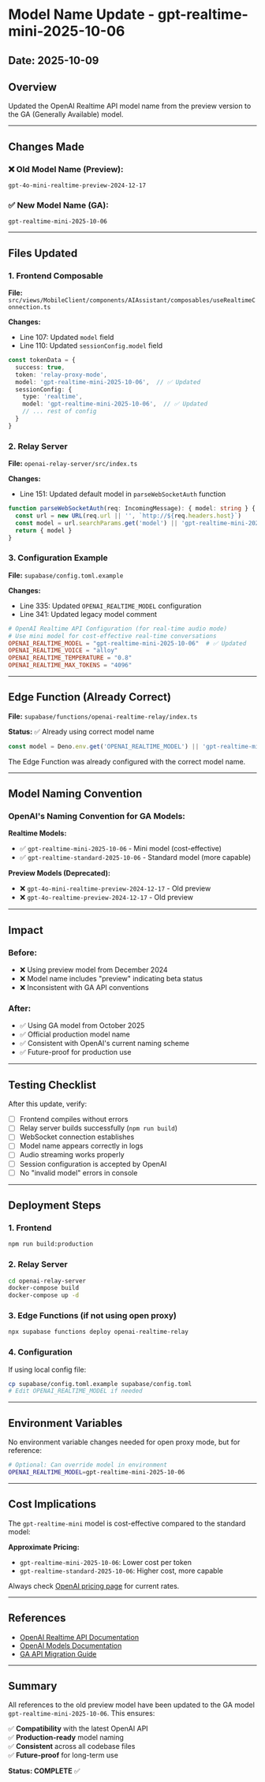 # Model Name Update - gpt-realtime-mini-2025-10-06

## Date: 2025-10-09

## Overview

Updated the OpenAI Realtime API model name from the preview version to the GA (Generally Available) model.

---

## Changes Made

### ❌ Old Model Name (Preview):
```
gpt-4o-mini-realtime-preview-2024-12-17
```

### ✅ New Model Name (GA):
```
gpt-realtime-mini-2025-10-06
```

---

## Files Updated

### 1. Frontend Composable
**File:** `src/views/MobileClient/components/AIAssistant/composables/useRealtimeConnection.ts`

**Changes:**
- Line 107: Updated `model` field
- Line 110: Updated `sessionConfig.model` field

```typescript
const tokenData = {
  success: true,
  token: 'relay-proxy-mode',
  model: 'gpt-realtime-mini-2025-10-06',  // ✅ Updated
  sessionConfig: {
    type: 'realtime',
    model: 'gpt-realtime-mini-2025-10-06',  // ✅ Updated
    // ... rest of config
  }
}
```

### 2. Relay Server
**File:** `openai-relay-server/src/index.ts`

**Changes:**
- Line 151: Updated default model in `parseWebSocketAuth` function

```typescript
function parseWebSocketAuth(req: IncomingMessage): { model: string } {
  const url = new URL(req.url || '', `http://${req.headers.host}`)
  const model = url.searchParams.get('model') || 'gpt-realtime-mini-2025-10-06'  // ✅ Updated
  return { model }
}
```

### 3. Configuration Example
**File:** `supabase/config.toml.example`

**Changes:**
- Line 335: Updated `OPENAI_REALTIME_MODEL` configuration
- Line 341: Updated legacy model comment

```toml
# OpenAI Realtime API Configuration (for real-time audio mode)
# Use mini model for cost-effective real-time conversations
OPENAI_REALTIME_MODEL = "gpt-realtime-mini-2025-10-06"  # ✅ Updated
OPENAI_REALTIME_VOICE = "alloy"
OPENAI_REALTIME_TEMPERATURE = "0.8"
OPENAI_REALTIME_MAX_TOKENS = "4096"
```

---

## Edge Function (Already Correct)

**File:** `supabase/functions/openai-realtime-relay/index.ts`

**Status:** ✅ Already using correct model name

```typescript
const model = Deno.env.get('OPENAI_REALTIME_MODEL') || 'gpt-realtime-mini-2025-10-06'
```

The Edge Function was already configured with the correct model name.

---

## Model Naming Convention

### OpenAI's Naming Convention for GA Models:

**Realtime Models:**
- ✅ `gpt-realtime-mini-2025-10-06` - Mini model (cost-effective)
- ✅ `gpt-realtime-standard-2025-10-06` - Standard model (more capable)

**Preview Models (Deprecated):**
- ❌ `gpt-4o-mini-realtime-preview-2024-12-17` - Old preview
- ❌ `gpt-4o-realtime-preview-2024-12-17` - Old preview

---

## Impact

### Before:
- ❌ Using preview model from December 2024
- ❌ Model name includes "preview" indicating beta status
- ❌ Inconsistent with GA API conventions

### After:
- ✅ Using GA model from October 2025
- ✅ Official production model name
- ✅ Consistent with OpenAI's current naming scheme
- ✅ Future-proof for production use

---

## Testing Checklist

After this update, verify:

- [ ] Frontend compiles without errors
- [ ] Relay server builds successfully (`npm run build`)
- [ ] WebSocket connection establishes
- [ ] Model name appears correctly in logs
- [ ] Audio streaming works properly
- [ ] Session configuration is accepted by OpenAI
- [ ] No "invalid model" errors in console

---

## Deployment Steps

### 1. Frontend
```bash
npm run build:production
```

### 2. Relay Server
```bash
cd openai-relay-server
docker-compose build
docker-compose up -d
```

### 3. Edge Functions (if not using open proxy)
```bash
npx supabase functions deploy openai-realtime-relay
```

### 4. Configuration
If using local config file:
```bash
cp supabase/config.toml.example supabase/config.toml
# Edit OPENAI_REALTIME_MODEL if needed
```

---

## Environment Variables

No environment variable changes needed for open proxy mode, but for reference:

```bash
# Optional: Can override model in environment
OPENAI_REALTIME_MODEL=gpt-realtime-mini-2025-10-06
```

---

## Cost Implications

The `gpt-realtime-mini` model is cost-effective compared to the standard model:

**Approximate Pricing:**
- `gpt-realtime-mini-2025-10-06`: Lower cost per token
- `gpt-realtime-standard-2025-10-06`: Higher cost, more capable

Always check [OpenAI pricing page](https://openai.com/pricing) for current rates.

---

## References

- [OpenAI Realtime API Documentation](https://platform.openai.com/docs/guides/realtime)
- [OpenAI Models Documentation](https://platform.openai.com/docs/models)
- [GA API Migration Guide](https://platform.openai.com/docs/guides/realtime#beta-to-ga-migration)

---

## Summary

All references to the old preview model have been updated to the GA model `gpt-realtime-mini-2025-10-06`. This ensures:

✅ **Compatibility** with the latest OpenAI API  
✅ **Production-ready** model naming  
✅ **Consistent** across all codebase files  
✅ **Future-proof** for long-term use

**Status: COMPLETE** ✅

